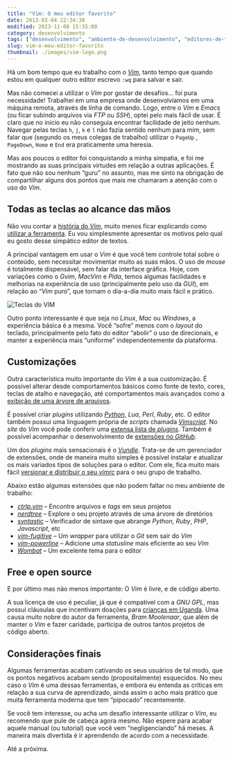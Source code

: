 ```yaml
---
title: "Vim: O meu editor favorito"
date: 2013-03-04 22:34:38
modified: 2023-11-08 15:35:00
category: desenvolvimento
tags: ["desenvolvimento", "ambiente-de-desenvolvimento", "editores-de-texto", "vim"]
slug: vim-o-meu-editor-favorito
thumbnail: ./images/vim-logo.png
---
```


Há um bom tempo que eu trabalho com o [*Vim*][],
tanto tempo que quando estou em qualquer outro editor escrevo `:wq`
para salvar e sair.

Mas não comecei a utilizar o _Vim_ por gostar de desafios… foi pura
necessidade! Trabalhei em uma empresa onde desenvolvíamos em uma máquina
remota, através de linha de comando. Logo, entre o _Vim_ e _Emacs_ (ou
ficar subindo arquivos via _FTP_ ou _SSH_), optei pelo mais fácil de
usar. É claro que no início eu não conseguia encontrar facilidade de
jeito nenhum. Navegar pelas teclas `h`, `j`, `k` e `l` não fazia
sentido nenhum para mim, sem falar que (segundo os meus colegas de
trabalho) utilizar o `PageUp` , `PageDown`, `Home` e `End` era
praticamente uma heresia.

Mas aos poucos o editor foi conquistando a minha simpatia, e foi me
mostrando as suas principais virtudes em relação a outras aplicações. É
fato que não sou nenhum “guru” no assunto, mas me sinto na obrigação de
compartilhar alguns dos pontos que mais me chamaram a atenção com o uso
do _Vim_.

## Todas as teclas ao alcance das mãos

Não vou contar a [história do *Vim*][], muito menos ficar explicando
como [utilizar a ferramenta][]. Eu vou simplesmente apresentar os
motivos pelo qual eu gosto desse simpático editor de textos.

A principal vantagem em usar o _Vim_ é que você tem controle total sobre
o conteúdo, sem necessitar movimentar muito as suas mãos. O uso de
_mouse_ é totalmente dispensável, sem falar da interface gráfica. Hoje,
com variações como o _Gvim_, _MacVim_ e _Pida_, temos algumas
facilidades e melhorias na experiência de uso (principalmente pelo uso
da _GUI_), em relação ao “_Vim_ puro”, que tornam o dia-a-dia muito mais
fácil e prático.

![Teclas do VIM](/media/vim-layout.png "Teclas do VIM")

Outro ponto interessante é que seja no _Linux_, _Mac_ ou _Windows_, a
experiência básica é a mesma. Você “sofre” menos com o _layout_ do
teclado, principalmente pelo fato do editor “abolir” o uso de
direcionais, e manter a experiência mais “uniforme” independentemente da
plataforma.

## Customizações

Outra característica muito importante do _Vim_ é a sua customização. É
possível alterar desde comportamentos básicos como fonte de texto,
cores, teclas de atalho e navegação, até comportamentos mais avançados
como a [exibição de uma árvore de arquivos][].

É possível criar _plugins_ utilizando [*Python*][], _Lua_, _Perl_,
_Ruby_, etc. O editor também possui uma linguagem própria de _scripts_
chamada [*Vimscript*][]. No _site_ do _Vim_ você pode conferir uma
[extensa lista de *plugins*][]. Também é possível acompanhar o
desenvolvimento de [extensões no *GitHub*][].

Um dos _plugins_ mais sensacionais é o [*Vundle*][]. Trata-se de um
gerenciador de extensões, onde de maneira muito simples é possível
instalar e atualizar os mais variados tipos de soluções para o editor.
Com ele, fica muito mais fácil [versionar e distribuir o seu *vimrc*][]
para o seu grupo de trabalho.

Abaixo estão algumas extensões que não podem faltar no meu ambiente de
trabalho:

- [*ctrlp.vim*][] – Encontre arquivos e _tags_ em seus projetos
- [*nerdtree*][] – Explore o seu projeto através de uma árvore de
  diretórios
- [*syntastic*][] – Verificador de sintaxe que abrange _Python_,
  _Ruby_, _PHP_, _Javascript_, etc
- [*vim-fugitive*][] – Um _wrapper_ para utilizar o _Git_ sem sair do
  _Vim_
- [*vim-powerline*][] – Adicione uma _statusline_ mais eficiente ao
  seu _Vim_
- [*Wombat*][] – Um excelente tema para o editor

## Free e open source

E por último mas não menos importante: O _Vim_ é livre, e de código
aberto.

A sua licença de uso é peculiar, já que é compatível com a
_GNU GPL_, mas possui cláusulas que incentivam
doações para [crianças em Uganda][]. Uma causa muito nobre do autor da
ferramenta, _Bram Moolenaar_, que além de manter o _Vim_ e fazer
caridade, participa de outros tantos projetos de código aberto.

## Considerações finais

Algumas ferramentas acabam cativando os seus usuários de tal modo, que
os pontos negativos acabam sendo (propositalmente) esquecidos. No meu
caso o _Vim_ é uma dessas ferramentas, e embora eu entenda as críticas
em relação a sua curva de aprendizado, ainda assim o acho mais prático
que muita ferramenta moderna que tem “pipocado” recentemente.

Se você tem interesse, ou acha um desafio interessante utilizar o _Vim_,
eu recomendo que pule de cabeça agora mesmo. Não espere para acabar
aquele manual (ou tutorial) que você vem “negligenciando” há meses. A
maneira mais divertida é ir aprendendo de acordo com a necessidade.

Até a próxima.

[*vim*]: http://www.vim.org/ "Página oficial do Vim"
[história do *vim*]: http://en.wikipedia.org/wiki/Vim_(text_editor) "Leia mais sobre o Vim na Wikipedia"
[utilizar a ferramenta]: http://aurelio.net/vim/ "o site do Aurélio é um dos melhores locais para se aprender Vim"
[exibição de uma árvore de arquivos]: http://net.tutsplus.com/tutorials/other/vim-essential-plugin-nerdtree/ "Conheça o NerdTree"
[*python*]: /tag/python.html "Leia mais sobre Python"
[*vimscript*]: http://en.wikipedia.org/wiki/Vimscript "Saiba mais sobre a Vimscript no Wikipedia"
[extensa lista de *plugins*]: http://www.vim.org/scripts/index.php "Vim scripts"
[extensões no *github*]: https://github.com/vim-scripts "vim-scripts no GitHub"
[*vundle*]: https://github.com/gmarik/vundle "Repositório do Vundle no GitHub"
[versionar e distribuir o seu *vimrc*]: https://github.com/kplaube/vimfiles "Veja o meu vimrc no GitHub"
[*ctrlp.vim*]: https://github.com/kien/ctrlp.vim "Ctrlp no GitHub"
[*nerdtree*]: https://github.com/scrooloose/nerdtree "Nerdtree no GitHub"
[*syntastic*]: https://github.com/scrooloose/syntastic "Syntastic no GitHub"
[*vim-fugitive*]: https://github.com/tpope/vim-fugitive "Vim-fugitive no GitHub"
[*vim-powerline*]: https://github.com/Lokaltog/vim-powerline "Vim-powerline no GitHub"
[*wombat*]: https://github.com/vim-scripts/Wombat "Wombat no GitHub"
[crianças em uganda]: http://www.iccf.nl/news.html "Leia os relatórios ICCF"
